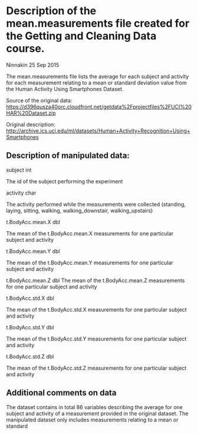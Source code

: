 # Description of the mean.measurements file created for the Getting and Cleaning Data course. 
Ninnakin
25 Sep 2015

The mean.measurements file lists the average for each subject and 
activity for each measurement relating to a mean or standard deviation value 
from the Human Activity Using Smartphones Dataset. 

Source of the original data: 
https://d396qusza40orc.cloudfront.net/getdata%2Fprojectfiles%2FUCI%20HAR%20Dataset.zip

Original description: 
http://archive.ics.uci.edu/ml/datasets/Human+Activity+Recognition+Using+Smartphones

## Description of manipulated data:
subject			      int

The id of the subject performing the experiment 

activity		      char

The activity performed while the measurements were collected (standing, laying, sitting, walking, walking_downstair, walking_upstairs)

t.BodyAcc.mean.X	dbl

The mean of the t.BodyAcc.mean.X measurements for one particular subject and activity 

t.BodyAcc.mean.Y	dbl

The mean of the t.BodyAcc.mean.Y measurements for one particular subject and activity 

t.BodyAcc.mean.Z	dbl
The mean of the t.BodyAcc.mean.Z measurements for one particular subject and activity 

t.BodyAcc.std.X		dbl

The mean of the t.BodyAcc.std.X measurements for one particular subject and activity 

t.BodyAcc.std.Y		dbl

The mean of the t.BodyAcc.std.Y measurements for one particular subject and activity 

t.BodyAcc.std.Z		dbl

The mean of the t.BodyAcc.std.Z measurements for one particular subject and activity 

## Additional comments on data 
The dataset contains in total 86 variables describing the average for one subject and activity of a measurement provided in the original dataset. The manipulated dataset only includes measurements relating to a mean or standard 
